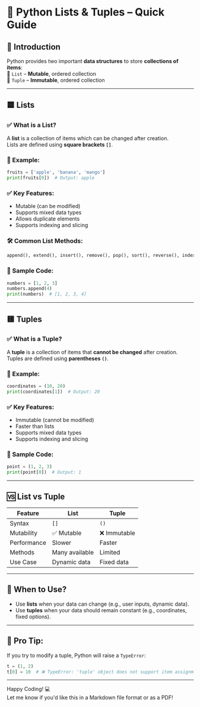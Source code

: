 
# 📘 Python Lists & Tuples – Quick Guide

## 📌 Introduction

Python provides two important **data structures** to store **collections of items**:  
🔹 `List` – **Mutable**, ordered collection  
🔹 `Tuple` – **Immutable**, ordered collection  

---

## 🟦 Lists

### ✅ What is a List?
A **list** is a collection of items which can be changed after creation.  
Lists are defined using **square brackets `[]`**.

### 🔹 Example:
```python
fruits = ['apple', 'banana', 'mango']
print(fruits[0])  # Output: apple
```

### ✅ Key Features:
- Mutable (can be modified)
- Supports mixed data types
- Allows duplicate elements
- Supports indexing and slicing

### 🛠 Common List Methods:
```python
append(), extend(), insert(), remove(), pop(), sort(), reverse(), index(), count()
```

### 🧪 Sample Code:
```python
numbers = [1, 2, 3]
numbers.append(4)
print(numbers)  # [1, 2, 3, 4]
```

---

## 🟨 Tuples

### ✅ What is a Tuple?
A **tuple** is a collection of items that **cannot be changed** after creation.  
Tuples are defined using **parentheses `()`**.

### 🔹 Example:
```python
coordinates = (10, 20)
print(coordinates[1])  # Output: 20
```

### ✅ Key Features:
- Immutable (cannot be modified)
- Faster than lists
- Supports mixed data types
- Supports indexing and slicing

### 🧪 Sample Code:
```python
point = (1, 2, 3)
print(point[0])  # Output: 1
```

---

## 🆚 List vs Tuple

| Feature       | List             | Tuple            |
|---------------|------------------|------------------|
| Syntax        | `[]`             | `()`             |
| Mutability    | ✅ Mutable       | ❌ Immutable     |
| Performance   | Slower           | Faster           |
| Methods       | Many available   | Limited          |
| Use Case      | Dynamic data     | Fixed data       |

---

## 📎 When to Use?
- Use **lists** when your data can change (e.g., user inputs, dynamic data).
- Use **tuples** when your data should remain constant (e.g., coordinates, fixed options).

---

## 🧠 Pro Tip:
If you try to modify a tuple, Python will raise a `TypeError`:
```python
t = (1, 2)
t[0] = 10  # ❌ TypeError: 'tuple' object does not support item assignment
```

---

Happy Coding! 💻  
Let me know if you'd like this in a Markdown file format or as a PDF!
